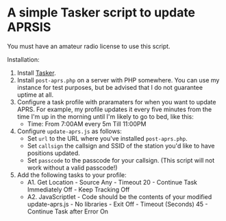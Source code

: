 # A simple Tasker script to update APRSIS

You must have an amateur radio license to use this script.


Installation:
1.  Install [Tasker](https://play.google.com/store/apps/details?id=net.dinglisch.android.taskerm&hl=en_US).
1.  Install `post-aprs.php` on a server with PHP somewhere. You can use my instance for test purposes, but be advised that I do not guarantee uptime at all.
1. Configure a task profile with praramaters for when you want to update APRS. For example, my profile updates it every five minutes from the time I'm up in the morning until I'm likely to go to bed, like this:
   - Time: From 7:00AM every 5m Till 11:00PM
1. Configure `update-aprs.js` as follows:
   - Set `url` to the URL where you've installed `post-aprs.php`.
   - Set `callsign` the callsign and SSID of the station you'd like to have positions updated.
   - Set `passcode` to the passcode for your callsign. (This script will not work without a valid passcode!)
1. Add the following tasks to your profile:
   - A1. Get Location - Source Any - Timeout 20 - Continue Task Immediately Off - Keep Tracking Off
   - A2. JavaScriptlet - Code should be the contents of your modified update-aprs.js - No libraries - Exit Off - Timeout (Seconds) 45 - Continue Task after Error On
